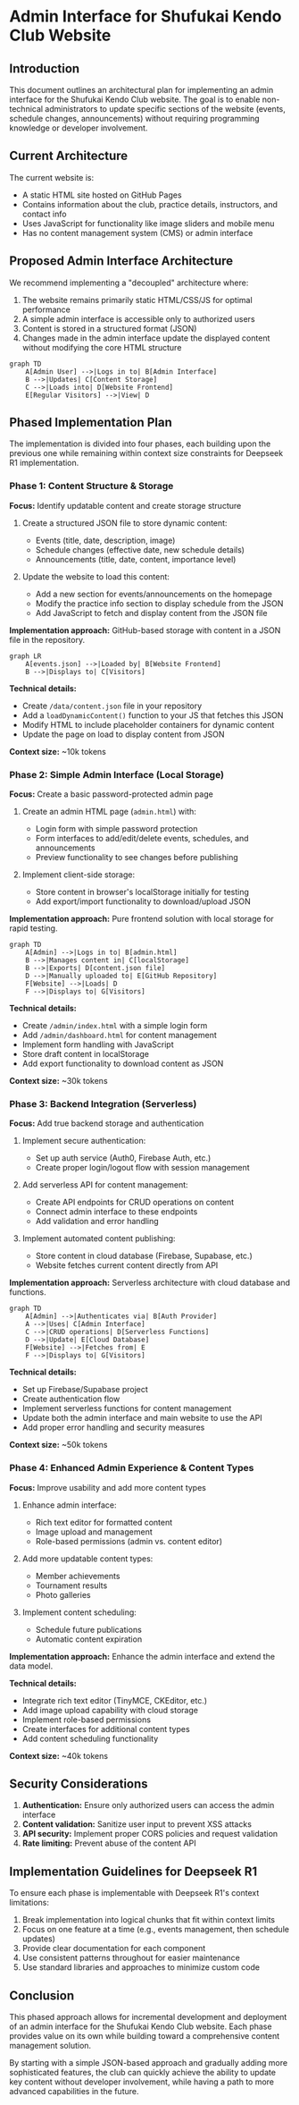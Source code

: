 # Admin Interface for Shufukai Kendo Club Website

## Introduction

This document outlines an architectural plan for implementing an admin interface for the Shufukai Kendo Club website. The goal is to enable non-technical administrators to update specific sections of the website (events, schedule changes, announcements) without requiring programming knowledge or developer involvement.

## Current Architecture

The current website is:
- A static HTML site hosted on GitHub Pages
- Contains information about the club, practice details, instructors, and contact info
- Uses JavaScript for functionality like image sliders and mobile menu
- Has no content management system (CMS) or admin interface

## Proposed Admin Interface Architecture

We recommend implementing a "decoupled" architecture where:
1. The website remains primarily static HTML/CSS/JS for optimal performance
2. A simple admin interface is accessible only to authorized users
3. Content is stored in a structured format (JSON)
4. Changes made in the admin interface update the displayed content without modifying the core HTML structure

```mermaid
graph TD
    A[Admin User] -->|Logs in to| B[Admin Interface]
    B -->|Updates| C[Content Storage]
    C -->|Loads into| D[Website Frontend]
    E[Regular Visitors] -->|View| D
```

## Phased Implementation Plan

The implementation is divided into four phases, each building upon the previous one while remaining within context size constraints for Deepseek R1 implementation.

### Phase 1: Content Structure & Storage

**Focus:** Identify updatable content and create storage structure

1. Create a structured JSON file to store dynamic content:
   - Events (title, date, description, image)
   - Schedule changes (effective date, new schedule details)
   - Announcements (title, date, content, importance level)

2. Update the website to load this content:
   - Add a new section for events/announcements on the homepage
   - Modify the practice info section to display schedule from the JSON
   - Add JavaScript to fetch and display content from the JSON file

**Implementation approach:** GitHub-based storage with content in a JSON file in the repository.

```mermaid
graph LR
    A[events.json] -->|Loaded by| B[Website Frontend]
    B -->|Displays to| C[Visitors]
```

**Technical details:**
- Create `/data/content.json` file in your repository
- Add a `loadDynamicContent()` function to your JS that fetches this JSON
- Modify HTML to include placeholder containers for dynamic content
- Update the page on load to display content from JSON

**Context size:** ~10k tokens

### Phase 2: Simple Admin Interface (Local Storage)

**Focus:** Create a basic password-protected admin page

1. Create an admin HTML page (`admin.html`) with:
   - Login form with simple password protection
   - Form interfaces to add/edit/delete events, schedules, and announcements
   - Preview functionality to see changes before publishing

2. Implement client-side storage:
   - Store content in browser's localStorage initially for testing
   - Add export/import functionality to download/upload JSON

**Implementation approach:** Pure frontend solution with local storage for rapid testing.

```mermaid
graph TD
    A[Admin] -->|Logs in to| B[admin.html]
    B -->|Manages content in| C[localStorage]
    B -->|Exports| D[content.json file]
    D -->|Manually uploaded to| E[GitHub Repository]
    F[Website] -->|Loads| D
    F -->|Displays to| G[Visitors]
```

**Technical details:**
- Create `/admin/index.html` with a simple login form
- Add `/admin/dashboard.html` for content management 
- Implement form handling with JavaScript
- Store draft content in localStorage
- Add export functionality to download content as JSON

**Context size:** ~30k tokens

### Phase 3: Backend Integration (Serverless)

**Focus:** Add true backend storage and authentication

1. Implement secure authentication:
   - Set up auth service (Auth0, Firebase Auth, etc.)
   - Create proper login/logout flow with session management

2. Add serverless API for content management:
   - Create API endpoints for CRUD operations on content
   - Connect admin interface to these endpoints
   - Add validation and error handling

3. Implement automated content publishing:
   - Store content in cloud database (Firebase, Supabase, etc.)
   - Website fetches current content directly from API

**Implementation approach:** Serverless architecture with cloud database and functions.

```mermaid
graph TD
    A[Admin] -->|Authenticates via| B[Auth Provider]
    A -->|Uses| C[Admin Interface]
    C -->|CRUD operations| D[Serverless Functions]
    D -->|Update| E[Cloud Database]
    F[Website] -->|Fetches from| E
    F -->|Displays to| G[Visitors]
```

**Technical details:**
- Set up Firebase/Supabase project 
- Create authentication flow
- Implement serverless functions for content management
- Update both the admin interface and main website to use the API
- Add proper error handling and security measures

**Context size:** ~50k tokens

### Phase 4: Enhanced Admin Experience & Content Types

**Focus:** Improve usability and add more content types

1. Enhance admin interface:
   - Rich text editor for formatted content
   - Image upload and management
   - Role-based permissions (admin vs. content editor)

2. Add more updatable content types:
   - Member achievements
   - Tournament results
   - Photo galleries

3. Implement content scheduling:
   - Schedule future publications
   - Automatic content expiration

**Implementation approach:** Enhance the admin interface and extend the data model.

**Technical details:**
- Integrate rich text editor (TinyMCE, CKEditor, etc.)
- Add image upload capability with cloud storage
- Implement role-based permissions
- Create interfaces for additional content types
- Add content scheduling functionality

**Context size:** ~40k tokens

## Security Considerations

1. **Authentication:** Ensure only authorized users can access the admin interface
2. **Content validation:** Sanitize user input to prevent XSS attacks
3. **API security:** Implement proper CORS policies and request validation
4. **Rate limiting:** Prevent abuse of the content API

## Implementation Guidelines for Deepseek R1

To ensure each phase is implementable with Deepseek R1's context limitations:

1. Break implementation into logical chunks that fit within context limits
2. Focus on one feature at a time (e.g., events management, then schedule updates)
3. Provide clear documentation for each component
4. Use consistent patterns throughout for easier maintenance
5. Use standard libraries and approaches to minimize custom code

## Conclusion

This phased approach allows for incremental development and deployment of an admin interface for the Shufukai Kendo Club website. Each phase provides value on its own while building toward a comprehensive content management solution.

By starting with a simple JSON-based approach and gradually adding more sophisticated features, the club can quickly achieve the ability to update key content without developer involvement, while having a path to more advanced capabilities in the future.